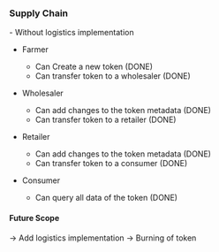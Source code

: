 ### Supply Chain
\- Without logistics implementation

- Farmer
    - Can Create a new token (DONE)
    - Can transfer token to a wholesaler (DONE)

- Wholesaler
    - Can add changes to the token metadata (DONE)
    - Can transfer token to a retailer (DONE)

- Retailer
    - Can add changes to the token metadata (DONE)
    - Can transfer token to a consumer (DONE)

- Consumer
    - Can query all data of the token (DONE)


#### Future Scope

-> Add logistics implementation
-> Burning of token